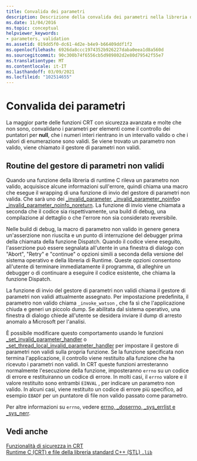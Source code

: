 ```yaml
---
title: Convalida dei parametri
description: Descrizione della convalida dei parametri nella libreria di runtime di Microsoft C.
ms.date: 11/04/2016
ms.topic: conceptual
helpviewer_keywords:
- parameters, validation
ms.assetid: 019dd5f0-dc61-4d2e-b4e9-b66409ddf1f2
ms.openlocfilehash: 6926da8ccc1974352b926227daba0eea1d8a560d
ms.sourcegitcommit: 90c300b74f6556cb5d989802d2e80d79542f55e7
ms.translationtype: MT
ms.contentlocale: it-IT
ms.lasthandoff: 03/09/2021
ms.locfileid: "102514655"
---
```

# <a name="parameter-validation"></a>Convalida dei parametri

La maggior parte delle funzioni CRT con sicurezza avanzata e molte che non sono, convalidano i parametri per elementi come il controllo dei puntatori per **null**, che i numeri interi rientrano in un intervallo valido o che i valori di enumerazione sono validi. Se viene trovato un parametro non valido, viene chiamato il gestore di parametri non validi.

## <a name="invalid-parameter-handler-routine"></a>Routine del gestore di parametri non validi

Quando una funzione della libreria di runtime C rileva un parametro non valido, acquisisce alcune informazioni sull'errore, quindi chiama una macro che esegue il wrapping di una funzione di invio del gestore di parametri non valida. Che sarà uno dei [_invalid_parameter](../c-runtime-library/reference/invalid-parameter-functions.md), [_invalid_parameter_noinfo](../c-runtime-library/reference/invalid-parameter-functions.md)o [_invalid_parameter_noinfo_noreturn](../c-runtime-library/reference/invalid-parameter-functions.md). La funzione di invio viene chiamata a seconda che il codice sia rispettivamente, una build di debug, una compilazione al dettaglio o che l'errore non sia considerato reversibile.

Nelle build di debug, la macro di parametro non valido in genere genera un'asserzione non riuscita e un punto di interruzione del debugger prima della chiamata della funzione Dispatch. Quando il codice viene eseguito, l'asserzione può essere segnalata all'utente in una finestra di dialogo con "Abort", "Retry" e "continue" o opzioni simili a seconda della versione del sistema operativo e della libreria di Runtime. Queste opzioni consentono all'utente di terminare immediatamente il programma, di alleghire un debugger o di continuare a eseguire il codice esistente, che chiama la funzione Dispatch.

La funzione di invio del gestore di parametri non validi chiama il gestore di parametri non validi attualmente assegnato. Per impostazione predefinita, il parametro non valido chiama `_invoke_watson` , che fa sì che l'applicazione chiuda e generi un piccolo dump. Se abilitata dal sistema operativo, una finestra di dialogo chiede all'utente se desidera inviare il dump di arresto anomalo a Microsoft per l'analisi.

È possibile modificare questo comportamento usando le funzioni [_set_invalid_parameter_handler](../c-runtime-library/reference/set-invalid-parameter-handler-set-thread-local-invalid-parameter-handler.md) o [_set_thread_local_invalid_parameter_handler](../c-runtime-library/reference/set-invalid-parameter-handler-set-thread-local-invalid-parameter-handler.md) per impostare il gestore di parametri non validi sulla propria funzione. Se la funzione specificata non termina l'applicazione, il controllo viene restituito alla funzione che ha ricevuto i parametri non validi. In CRT queste funzioni arresteranno normalmente l'esecuzione della funzione, imposteranno `errno` su un codice di errore e restituiranno un codice di errore. In molti casi, il `errno` valore e il valore restituito sono entrambi `EINVAL` , per indicare un parametro non valido. In alcuni casi, viene restituito un codice di errore più specifico, ad esempio `EBADF` per un puntatore di file non valido passato come parametro.

Per altre informazioni su `errno`, vedere [errno, _doserrno, _sys_errlist e _sys_nerr](../c-runtime-library/errno-doserrno-sys-errlist-and-sys-nerr.md).

## <a name="see-also"></a>Vedi anche

[Funzionalità di sicurezza in CRT](../c-runtime-library/security-features-in-the-crt.md)\
[Runtime C (CRT) e file della libreria standard C++ (STL) `.lib`](../c-runtime-library/crt-library-features.md)
